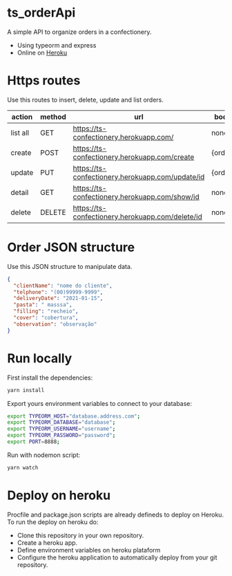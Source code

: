# ts_orderApi
A simple API to organize orders in a confectionery.

* Using typeorm and express
* Online on [Heroku](https://ts-confectionery.herokuapp.com/)

# Https routes

Use this routes to insert, delete, update and list orders.

|  action | method  | url | body |
|---|---|---|---|
| list all|  GET | https://ts-confectionery.herokuapp.com/ | none |
|  create |  POST | https://ts-confectionery.herokuapp.com/create | {order} |
|  update |  PUT |  https://ts-confectionery.herokuapp.com/update/id | {order} |
|  detail |  GET |  https://ts-confectionery.herokuapp.com/show/id | none |
|  delete |  DELETE | https://ts-confectionery.herokuapp.com/delete/id  | none |

# Order JSON structure

Use this JSON structure to manipulate data.

```json
{
  "clientName": "nome do cliente",
  "telphone": "(00)99999-9999",
  "deliveryDate": "2021-01-15",
  "pasta": " masssa",
  "filling": "recheio",
  "cover": "cobertura",
  "observation": "observação"
}
```

# Run locally

First install the dependencies:
```bash
yarn install
```
Export yours environment variables to connect to your database:
```bash
export TYPEORM_HOST="database.address.com";
export TYPEORM_DATABASE="database";
export TYPEORM_USERNAME="username";
export TYPEORM_PASSWORD="password";
export PORT=8888;
```
Run with nodemon script:
```bash
yarn watch
```

# Deploy on heroku

Procfile and package.json scripts are already defineds to deploy on Heroku. To run the deploy on heroku do:
* Clone this repository in your own repository.
* Create a heroku app.
* Define environment variables on heroku plataform
* Configure the heroku application to automatically deploy from your git repository.